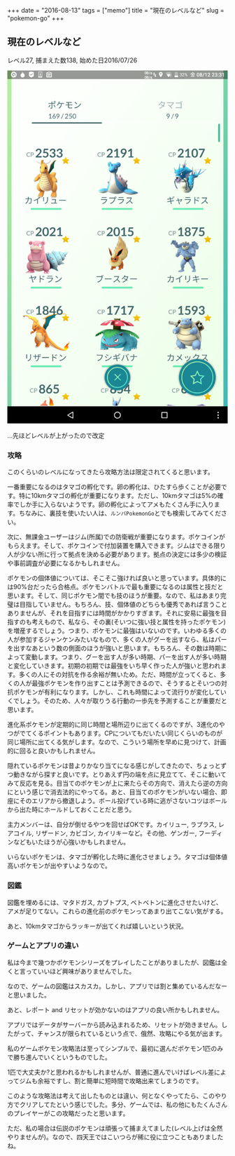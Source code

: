+++
date = "2016-08-13"
tags =  ["memo"]
title = "現在のレベルなど"
slug = "pokemon-go"
+++

## 現在のレベルなど

レベル27, 捕まえた数138, 始めた日2016/07/26

![](https://raw.githubusercontent.com/mba-hack/images/master/pokemon_go.png)

...先ほどレベルが上がったので改定

### 攻略

このくらいのレベルになってきたら攻略方法は限定されてくると思います。

一番重要になるのはタマゴの孵化です。卵の孵化は、ひたすら歩くことが必要です。特に10kmタマゴの孵化が重要になります。ただし、10kmタマゴは5%の確率でしか手に入らないようです。卵の孵化によってアメもたくさん手に入ります。ちなみに、裏技を使いたい人は、`ルンバPokemonGo`とでも検索してみてください。

次に、無課金ユーザーはジム(所属)での防衛戦が重要になります。ポケコインがもらえます。そして、ポケコインで付加装置を購入できます。ジムはできる限り人が少ない所に行って拠点を決める必要があります。拠点の決定には多少の検証や事前調査が必要になるかもしれません。

ポケモンの個体値については、そこそこ強ければ良いと思っています。具体的には90%台だったら合格点。ポケモンバトルで最も重要になるのは属性と技だと思います。そして、同じポケモン間でも技のほうが重要。なので、私はあまり完璧は目指していません。もちろん、技、個体値のどちらも優秀であれば言うことありませんが、それを目指すには時間がかかりすぎます。それに安易に最強を目指すのも考えもので、私なら、その裏(そいつに強い技と属性を持ったポケモン)を増産するでしょう。つまり、ポケモンに最強はいないのです。いわゆる多くの人が参加するジャンケンみたいなもので、多くの人がグーを出すなら、私はパーを出すなあという数の側面のほうが強いと思います。もちろん、その数は時期によって変動します。つまり、グーを出す人が多い時期、パーを出す人が多い時期と変化していきます。初期の初期では最強をいち早く作った人が強いと思われます。多くの人にその対抗を作る余裕が無いため。ただ、時間が立ってくると、多くの人が最強ポケモンを作り出すことは予測できるので、そうするとそいつの対抗ポケモンが有利になります。しかし、これも時間によって流行りが変化していくでしょう。そのため、人々が取りうる行動の一歩先を予測することが重要だと思います。

進化系ポケモンが定期的に同じ時間と場所辺りに出てくるのですが、3進化のやつがでてくるポイントもあります。CPについてもだいたい同じくらいのものが同じ場所に出てくる気がします。なので、こういう場所を早めに見つけて、計画的に回ると良いかもしれません。

隠れているポケモンは昔よりかなり当てになる感じがしてきたので、ちょっとずつ動きながら探すと良いです。とりあえず円の端を点に見立てて、そこに動いてみて反応を見る。目当てのポケモンが上に来たらその方向で、消えたら逆の方向にという感じで消去法的にやってる。あと、目当てのポケモンがいない場合、即座にそのエリアから撤退しよう。ボール投げている時に逃がさないコツはボールから出た時にホールドしておくことだと思う。

主力メンバーは、自分が倒せるやつを回せばOKです。カイリュー, ラプラス, レアコイル, リザードン, カビゴン, カイリキーなど。その他、ゲンガー, フーディンなどもいたほうが心強いかもしれません。

いらないポケモンは、タマゴが孵化した時に進化させましょう。タマゴは個体値高いポケモンが出やすいようなので。

### 図鑑

図鑑を埋めるには、マタドガス, カブトプス, ベトベトンに進化させたいけど、アメが足りてない。これらの進化前のポケモンってあまり出てこない気がする。

あと、10kmタマゴからラッキーが出てくれば嬉しいという状況。

### ゲームとアプリの違い

私は今まで幾つかポケモンシリーズをプレイしたことがありましたが、図鑑は全くと言っていいほど興味がありませんでした。

なので、ゲームの図鑑はスカスカ。しかし、アプリでは割と集めているんだなーと思いました。

あと、レポート and リセットが効かないのはアプリの良い所かもしれません。

アプリではデータがサーバーから読み込まれるため、リセットが効きません。したがって、チャンスが限られているという点で、俄然、攻略にやる気が出ます。

私のゲームポケモン攻略法は至ってシンプルで、最初に選んだポケモン1匹のみで勝ち進んでいくというものでした。

1匹で大丈夫か?と思われるかもしれませんが、普通に進んでいけばレベル差によってジムも余裕ですし、割と簡単に短時間で攻略出来てしまうのです。

このような攻略法は考えて出したものとは違い、何となくやってたら、このやり方でクリアしてたという感じでした。多分、ゲームでは、私の他にもたくんさんのプレイヤーがこの攻略だったと思います。

ただ、私の場合は伝説のポケモンは頑張って捕まえてました(レベル上げは全然やりませんが)。なので、四天王ではこいつらが稀に役に立つこともありましたね。
		
